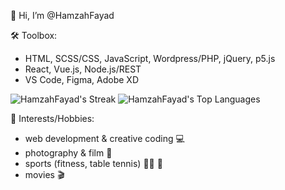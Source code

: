 👋 Hi, I’m @HamzahFayad

🛠 Toolbox:
* HTML, SCSS/CSS, JavaScript, Wordpress/PHP, jQuery, p5.js
* React, Vue.js, Node.js/REST
* VS Code, Figma, Adobe XD

![HamzahFayad's Streak](https://github-readme-streak-stats.herokuapp.com/?user=HamzahFayad&theme=tokyonight&hide_border=false)
![HamzahFayad's Top Languages](https://github-readme-stats.vercel.app/api/top-langs/?username=HamzahFayad&theme=tokyonight&show_icons=true&hide_border=false&layout=compact)

<!--![Anurag's GitHub stats](https://github-readme-stats.vercel.app/api?username=HamzahFayad&show_icons=true&theme=tokyonight)-->


🎳 Interests/Hobbies:
* web development & creative coding 💻
* photography & film 📸
* sports (fitness, table tennis) 🏋️‍♂️ 🏓
* movies 🎬
